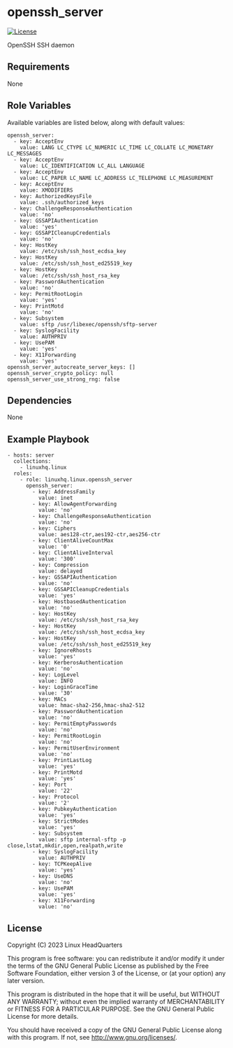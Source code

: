 # openssh\_server

[![License](https://img.shields.io/badge/license-GPLv3-lightgreen)](https://www.gnu.org/licenses/gpl-3.0.en.html#license-text)

OpenSSH SSH daemon

## Requirements

None

## Role Variables

Available variables are listed below, along with default values:

    openssh_server:
      - key: AcceptEnv
        value: LANG LC_CTYPE LC_NUMERIC LC_TIME LC_COLLATE LC_MONETARY LC_MESSAGES
      - key: AcceptEnv
        value: LC_IDENTIFICATION LC_ALL LANGUAGE
      - key: AcceptEnv
        value: LC_PAPER LC_NAME LC_ADDRESS LC_TELEPHONE LC_MEASUREMENT
      - key: AcceptEnv
        value: XMODIFIERS
      - key: AuthorizedKeysFile
        value: .ssh/authorized_keys
      - key: ChallengeResponseAuthentication
        value: 'no'
      - key: GSSAPIAuthentication
        value: 'yes'
      - key: GSSAPICleanupCredentials
        value: 'no'
      - key: HostKey
        value: /etc/ssh/ssh_host_ecdsa_key
      - key: HostKey
        value: /etc/ssh/ssh_host_ed25519_key
      - key: HostKey
        value: /etc/ssh/ssh_host_rsa_key
      - key: PasswordAuthentication
        value: 'no'
      - key: PermitRootLogin
        value: 'yes'
      - key: PrintMotd
        value: 'no'
      - key: Subsystem
        value: sftp /usr/libexec/openssh/sftp-server
      - key: SyslogFacility
        value: AUTHPRIV
      - key: UsePAM
        value: 'yes'
      - key: X11Forwarding
        value: 'yes'
    openssh_server_autocreate_server_keys: []
    openssh_server_crypto_policy: null
    openssh_server_use_strong_rng: false

## Dependencies

None

## Example Playbook

    - hosts: server
      collections:
        - linuxhq.linux
      roles:
        - role: linuxhq.linux.openssh_server
          openssh_server:
            - key: AddressFamily
              value: inet
            - key: AllowAgentForwarding
              value: 'no'
            - key: ChallengeResponseAuthentication
              value: 'no'
            - key: Ciphers
              value: aes128-ctr,aes192-ctr,aes256-ctr
            - key: ClientAliveCountMax
              value: '0'
            - key: ClientAliveInterval
              value: '300'
            - key: Compression
              value: delayed
            - key: GSSAPIAuthentication
              value: 'no'
            - key: GSSAPICleanupCredentials
              value: 'yes'
            - key: HostbasedAuthentication
              value: 'no'
            - key: HostKey
              value: /etc/ssh/ssh_host_rsa_key
            - key: HostKey
              value: /etc/ssh/ssh_host_ecdsa_key
            - key: HostKey
              value: /etc/ssh/ssh_host_ed25519_key
            - key: IgnoreRhosts
              value: 'yes'
            - key: KerberosAuthentication
              value: 'no'
            - key: LogLevel
              value: INFO
            - key: LoginGraceTime
              value: '30'
            - key: MACs
              value: hmac-sha2-256,hmac-sha2-512
            - key: PasswordAuthentication
              value: 'no'
            - key: PermitEmptyPasswords
              value: 'no'
            - key: PermitRootLogin
              value: 'no'
            - key: PermitUserEnvironment
              value: 'no'
            - key: PrintLastLog
              value: 'yes'
            - key: PrintMotd
              value: 'yes'
            - key: Port
              value: '22'
            - key: Protocol
              value: '2'
            - key: PubkeyAuthentication
              value: 'yes'
            - key: StrictModes
              value: 'yes'
            - key: Subsystem
              value: sftp internal-sftp -p close,lstat,mkdir,open,realpath,write
            - key: SyslogFacility
              value: AUTHPRIV
            - key: TCPKeepAlive
              value: 'yes'
            - key: UseDNS
              value: 'no'
            - key: UsePAM
              value: 'yes'
            - key: X11Forwarding
              value: 'no'

## License

Copyright (C) 2023 Linux HeadQuarters

This program is free software: you can redistribute it and/or modify
it under the terms of the GNU General Public License as published by
the Free Software Foundation, either version 3 of the License, or
(at your option) any later version.

This program is distributed in the hope that it will be useful,
but WITHOUT ANY WARRANTY; without even the implied warranty of
MERCHANTABILITY or FITNESS FOR A PARTICULAR PURPOSE. See the
GNU General Public License for more details.

You should have received a copy of the GNU General Public License
along with this program. If not, see <http://www.gnu.org/licenses/>.
